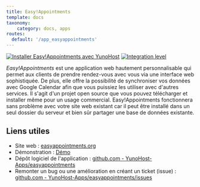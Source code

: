 ```yaml
---
title: Easy!Appointments
template: docs
taxonomy:
    category: docs, apps
routes:
  default: '/app_easyappointments'
---
```


[![Installer Easy!Appointments avec YunoHost](https://install-app.yunohost.org/install-with-yunohost.svg)](https://install-app.yunohost.org/?app=easyappointments) [![Integration level](https://dash.yunohost.org/integration/easyappointments.svg)](https://dash.yunohost.org/appci/app/easyappointments)

*Easy!Appointments* est une application web hautement personnalisable qui permet aux clients de prendre rendez-vous avec vous via une interface web sophistiquée. De plus, elle offre la possibilité de synchroniser vos données avec Google Calendar afin que vous puissiez les utiliser avec d'autres services. Il s'agit d'un projet open source que vous pouvez télécharger et installer même pour un usage commercial. Easy!Appointments fonctionnera sans problème avec votre site web existant car il peut être installé dans un seul dossier du serveur et bien sûr partager une base de données existante.

## Liens utiles

+ Site web : [easyappointments.org](https://easyappointments.org/)
+ Démonstration : [Démo](https://demo.easyappointments.org/)
+ Dépôt logiciel de l'application : [github.com - YunoHost-Apps/easyappointments](https://github.com/YunoHost-Apps/easyappointments_ynh)
+ Remonter un bug ou une amélioration en créant un ticket (issue) : [github.com - YunoHost-Apps/easyappointments/issues](https://github.com/YunoHost-Apps/easyappointments_ynh/issues)

